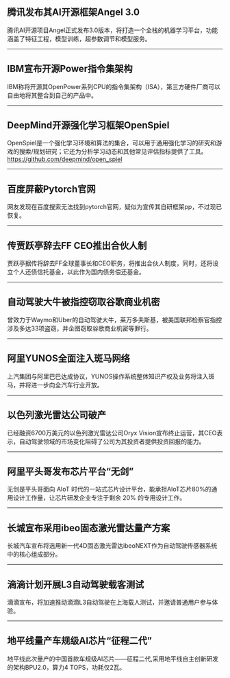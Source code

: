 ## 腾讯发布其AI开源框架Angel 3.0

腾讯AI开源项目Angel正式发布3.0版本，将打造一个全栈的机器学习平台，功能涵盖了特征工程，模型训练，超参数调节和模型服务。

---

## IBM宣布开源Power指令集架构

IBM称将开源其OpenPower系列CPU的指令集架构（ISA），第三方硬件厂商可以自由地将其整合到自己的产品中。

---

## DeepMind开源强化学习框架OpenSpiel

OpenSpiel是一个强化学习环境和算法的集合，可以用于通用强化学习的研究和游戏的搜索/规划研究；它还为分析学习动态和其他常见评估指标提供了工具。
https://github.com/deepmind/open_spiel

---

## 百度屏蔽Pytorch官网

网友发现在百度搜索无法找到pytorch官网，疑似为宣传其自研框架pp，不过现已恢复。

---

## 传贾跃亭辞去FF CEO推出合伙人制

贾跃亭据传将辞去FF全球董事长和CEO职务，将推出合伙人制度，同时，还将设立个人还债信托基金，以此作为国内债务偿还基金。

---

## 自动驾驶大牛被指控窃取谷歌商业机密

曾效力于Waymo和Uber的自动驾驶大牛，莱万多夫斯基，被美国联邦检察官指控涉及多达33项盗窃，并企图窃取谷歌商业机密等罪行。

---

## 阿里YUNOS全面注入斑马网络

上汽集团与阿里巴巴达成协议，YUNOS操作系统整体知识产权及业务将注入斑马，并将进一步向全汽车行业开放。

---

## 以色列激光雷达公司破产

已经融资6700万美元的以色列激光雷达公司Oryx Vision宣布终止运营，其CEO表示，自动驾驶领域的市场变化阻碍了公司为其投资者提供投资回报的能力。

---

## 阿里平头哥发布芯片平台“无剑”
无剑是平头哥面向 AIoT 时代的一站式芯片设计平台，能承担AIoT芯片80%的通用设计工作量，让芯片研发企业专注于剩余 20% 的专用设计工作。

---

## 长城宣布采用ibeo固态激光雷达量产方案
长城汽车宣布将选用新一代4D固态激光雷达ibeoNEXT作为自动驾驶传感器系统中的核心组成部分。

---

## 滴滴计划开展L3自动驾驶载客测试
滴滴宣布，将加速推动滴滴L3自动驾驶在上海载人测试，并邀请普通用户参与体验。

---

## 地平线量产车规级AI芯片“征程二代”
地平线此次量产的中国首款车规级AI芯片——征程二代,采用地平线自主创新研发的架构BPU2.0，算力4 TOPS，功耗仅2瓦。